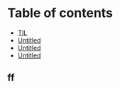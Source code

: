# Table of contents

* [TIL](README.md)
* [Untitled](untitled-1.md)
* [Untitled](untitled.md)
* [Untitled](untitled-2.md)

## ff

